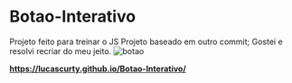 # Botao-Interativo
Projeto feito para treinar o JS
Projeto baseado em outro commit; Gostei e resolvi recriar do meu jeito.
![botao](https://user-images.githubusercontent.com/74004642/120927727-4511ab00-c6b8-11eb-8dcc-99f23c6b158a.png)



<b>https://lucascurty.github.io/Botao-Interativo/</b>
